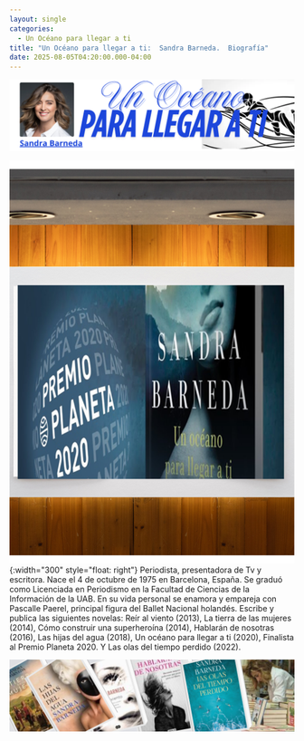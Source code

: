 ```yaml
---
layout: single
categories:
  - Un Océano para llegar a ti
title: "Un Océano para llegar a ti:  Sandra Barneda.  Biografía"
date: 2025-08-05T04:20:00.000-04:00
---
```

![](/assets/img/banner-un-oceano-para-llegar-a-ti.png)

![](/assets/img/premio-planeta-2000.png){:width="300" style="float: right"} Periodista, presentadora de Tv y escritora. Nace el 4 de octubre de 1975 en Barcelona, España. 
Se graduó como Licenciada en Periodismo en la Facultad de Ciencias de la Información de la UAB. 
En su vida personal se enamora y empareja con Pascalle Paerel, principal figura del Ballet Nacional holandés. Escribe y publica las siguientes novelas: Reír al viento (2013), La tierra de las mujeres (2014), Cómo construir una superheroína (2014), Hablarán de nosotras (2016), Las hijas del agua (2018), Un océano para llegar a ti (2020), Finalista al Premio Planeta 2020. Y Las olas del tiempo perdido (2022).

![](/assets/img/los-libro-de-sandra.png)
